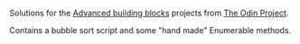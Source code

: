 Solutions for the [Advanced building blocks](http://www.theodinproject.com/courses/ruby-programming/lessons/advanced-building-blocks?ref=lc-pb) projects from [The Odin Project](http://www.theodinproject.com/home).

Contains a bubble sort script and some "hand made" Enumerable methods.